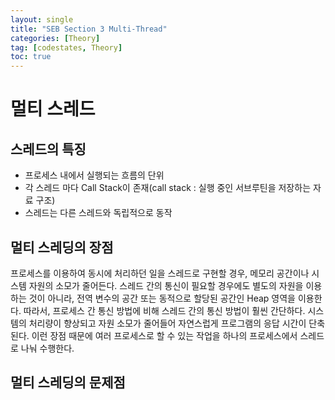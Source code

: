 ```yaml
---
layout: single
title: "SEB Section 3 Multi-Thread"
categories: [Theory]
tag: [codestates, Theory]
toc: true
---
```


# 멀티 스레드

## 스레드의 특징

- 프로세스 내에서 실행되는 흐름의 단위
- 각 스레드 마다 Call Stack이 존재(call stack : 실행 중인 서브루틴을 저장하는 자료 구조)
- 스레드는 다른 스레드와 독립적으로 동작

## 멀티 스레딩의 장점

프로세스를 이용하여 동시에 처리하던 일을 스레드로 구현할 경우, 메모리 공간이나 시스템 자원의 소모가 줄어든다. 스레드 간의 통신이 필요할 경우에도 별도의 자원을 이용하는 것이 아니라, 전역 변수의 공간 또는 동적으로 할당된 공간인 Heap 영역을 이용한다. 따라서, 프로세스 간 통신 방법에 비해 스레드 간의 통신 방법이 훨씬 간단하다. 시스템의 처리량이 향상되고 자원 소모가 줄어들어 자연스럽게 프로그램의 응답 시간이 단축 된다. 이런 장점 때문에 여러 프로세스로 할 수 있는 작업을 하나의 프로세스에서 스레드로 나눠 수행한다.

## 멀티 스레딩의 문제점
